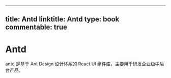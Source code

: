 
---
title: Antd
linktitle: Antd
type: book
commentable: true
---

# Antd

antd 是基于 Ant Design 设计体系的 React UI 组件库，主要用于研发企业级中后台产品。

    